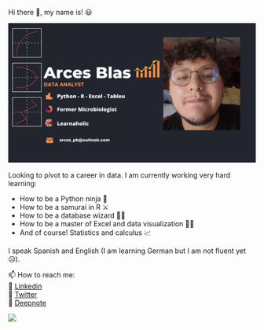 

<!--
**arcesblas/arcesblas** is a ✨ _special_ ✨ repository because its `README.md` (this file) appears on your GitHub profile.

Here are some ideas to get you started:

- 🔭 I’m currently working on ...
- 💬 Ask me about ...
- 😄 Pronouns: ...
- ⚡ Fun fact: ...
-->
Hi there 👋, my name is! :smiley:

![portada](portada.jpg)

Looking to pivot to a career in data.
I am currently working very hard learning:
- How to be a Python ninja 🥷
- How to be a samurai in R ⚔️
- How to be a database wizard 🧙‍♂️
- How to be a master of Excel and data visualization 👨‍🏫
- And of course! Statistics and calculus 📈


I speak Spanish and English (I am learning German but I am not fluent yet :disappointed_relieved:).

📫 How to reach me:  
🔗 [Linkedin](https://www.linkedin.com/in/arcesblas/)  
🔗 [Twitter](https://twitter.com/arcesblas)  
🔗 [Deepnote](https://deepnote.com/@arcesblas)   


![](https://komarev.com/ghpvc/?username=arcesblas)

